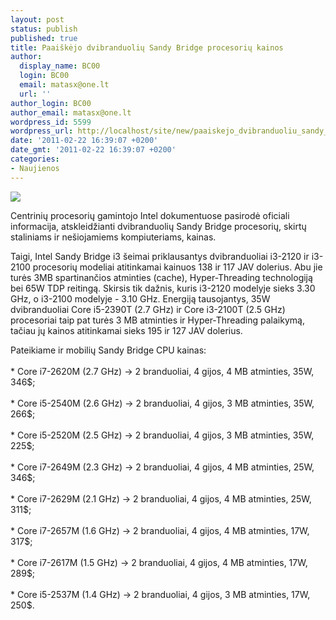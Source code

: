 ```yaml
---
layout: post
status: publish
published: true
title: Paaiškėjo dvibranduolių Sandy Bridge procesorių kainos
author:
  display_name: BC00
  login: BC00
  email: matasx@one.lt
  url: ''
author_login: BC00
author_email: matasx@one.lt
wordpress_id: 5599
wordpress_url: http://localhost/site/new/paaiskejo_dvibranduoliu_sandy_bridge_procesoriu_kainos/
date: '2011-02-22 16:39:07 +0200'
date_gmt: '2011-02-22 16:39:07 +0200'
categories:
- Naujienos
---
```

<div class="imgright"><img src="http://technews.lt/upload/350x-SandyBridge-logo.jpg"  /></div>
<p>Centrinių procesorių gamintojo Intel dokumentuose pasirodė oficiali informacija, atskleidžianti dvibranduolių Sandy Bridge procesorių, skirtų staliniams ir nešiojamiems kompiuteriams, kainas.</p>
<p>Taigi, Intel Sandy Bridge i3 šeimai priklausantys dvibranduoliai i3-2120 ir i3-2100 procesorių modeliai atitinkamai kainuos 138 ir 117 JAV dolerius. Abu jie turės 3MB spartinančios atminties (cache), Hyper-Threading technologiją bei 65W TDP reitingą. Skirsis tik dažnis, kuris i3-2120 modelyje sieks 3.30 GHz, o i3-2100 modelyje - 3.10 GHz. Energiją tausojantys, 35W dvibranduoliai Core i5-2390T (2.7 GHz) ir Core i3-2100T (2.5 GHz) procesoriai taip pat turės 3 MB atminties ir Hyper-Threading palaikymą, tačiau jų kainos atitinkamai sieks 195 ir 127 JAV dolerius.</p>
<p>Pateikiame ir mobilių Sandy Bridge CPU kainas:<br />
<br />* Core i7-2620M (2.7 GHz) ->  2 branduoliai, 4 gijos, 4 &#1052;B atminties, 35W, 346$;<br />
<br />* Core i5-2540M (2.6 GHz) -> 2 branduoliai, 4 gijos, 3 &#1052;B atminties, 35W, 266$;<br />
<br />* Core i5-2520M (2.5 GHz) -> 2 branduoliai, 4 gijos, 3 &#1052;B atminties, 35W, 225$;<br />
<br />* Core i7-2649M (2.3 GHz) -> 2 branduoliai, 4 gijos, 4 &#1052;B atminties, 25W, 346$;<br />
<br />* Core i7-2629M (2.1 GHz) -> 2 branduoliai, 4 gijos, 4 &#1052;B atminties, 25W, 311$;<br />
<br />* Core i7-2657M (1.6 GHz) -> 2 branduoliai, 4 gijos, 4 &#1052;B atminties, 17W, 317$;<br />
<br />* Core i7-2617M (1.5 GHz) -> 2 branduoliai, 4 gijos, 4 &#1052;B atminties, 17W, 289$;<br />
<br />* Core i5-2537M (1.4 GHz) -> 2 branduoliai, 4 gijos, 3 &#1052;B atminties, 17W, 250$. </p>
